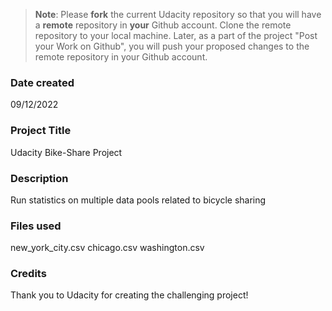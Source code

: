 >**Note**: Please **fork** the current Udacity repository so that you will have a **remote** repository in **your** Github account. Clone the remote repository to your local machine. Later, as a part of the project "Post your Work on Github", you will push your proposed changes to the remote repository in your Github account.

### Date created
09/12/2022

### Project Title
Udacity Bike-Share Project

### Description
Run statistics on multiple data pools related to bicycle sharing

### Files used
new_york_city.csv chicago.csv washington.csv

### Credits
Thank you to Udacity for creating the challenging project!

